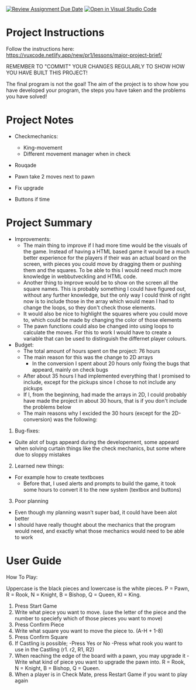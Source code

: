 [![Review Assignment Due Date](https://classroom.github.com/assets/deadline-readme-button-22041afd0340ce965d47ae6ef1cefeee28c7c493a6346c4f15d667ab976d596c.svg)](https://classroom.github.com/a/zon3mdIg)
[![Open in Visual Studio Code](https://classroom.github.com/assets/open-in-vscode-2e0aaae1b6195c2367325f4f02e2d04e9abb55f0b24a779b69b11b9e10269abc.svg)](https://classroom.github.com/online_ide?assignment_repo_id=18870410&assignment_repo_type=AssignmentRepo)
# Project Instructions
Follow the instructions here: https://vuxcode.netlify.app/new/pr1/lessons/major-project-brief/

REMEMBER TO "COMMIT" YOUR CHANGES REGULARLY TO SHOW HOW YOU HAVE BUILT THIS PROJECT! 

The final program is not the goal! The aim of the project is to show how you have developed your program, the steps you have taken and the problems you have solved!

# Project Notes

- Checkmechanics:
  - King-movement
  - Different movement manager when in check
- Rouqade
- Pawn take 2 moves next to pawn
- Fix upgrade

- Buttons if time    

# Project Summary

- Improvements:
  - The main thing to improve if I had more time would be the visuals of the game. Instead of having a HTML based game it would be a much better experience for the players if their was an actual board on the screen, with pieces you could move by dragging them or pushing them and the squares. To be able to this I would need much more knowledge in webbutveckling and HTML code.
  - Another thing to improve would be to show on the screen all the square names. This is probably something I could have figured out, without any further knowledge, but the only way I could think of right now is to include those in the array which would mean I had to change the loops, so they don't check those elements.
  - It would also be nice to highlight the squares where you could move to, which could be made by changing the color of those elements
  - The pawn functions could also be changed into using loops to calculate the moves. For this to work I would have to create a variable that can be used to distinguish the differnet player colours.
- Budget:
  - The total amount of hours spent on the project: 76 hours
  - The main reason for this was the change to 2D arrays
    - In the conversion I spent about 20 hours only fixing the bugs that appeard, mainly on check bugs
  - After about 35 hours I had implemented everything that I promised to include, except for the pickups since I chose to not include any pickups
  - If I, from the beginning, had made the arrays in 2D, I could probably have made the project in about 30 hours, that is if you don't include the problems below
  - The main reasons why I excided the 30 hours (except for the 2D-conversion) was the following:
1. Bug-fixes:
  - Quite alot of bugs appeard during the developement, some appeard when solving curtain things like the check mechanics, but some where due to sloppy mistakes
2. Learned new things:
  - For example how to create textboxes
    - Before that, I used alerts and prompts to build the game, it took some hours to convert it to the new system (textbox and buttons)
3. Poor planning
  - Even though my planning wasn't super bad, it could have been alot better
  - I should have really thought about the mechanics that the program would need, and exactly what those mechanics would need to be able to work

# User Guide
How To Play:

Uppercase is the black pieces and lowercase is the white pieces.
P = Pawn,
R = Rook,
N = Knight,
B = Bishop,
Q = Queen,
KI = King.

1. Press Start Game
2. Write what piece you want to move. (use the letter of the piece and the number to speciefy which of those pieces you want to move)
3. Press Confirm Piece
4. Write what square you want to move the piece to. (A-H + 1-8)
5. Press Confirm Square
6. If Castling is possible;
   -Press Yes or No
   -Press what rook you want to use in the Castling (r1. r2, R1, R2)
7. When reaching the edge of the board with a pawn, you may upgrade it
   -Write what kind of piece you want to upgrade the pawn into.
     R = Rook,
     N = Knight,
     B = Bishop,
     Q = Queen.
8. When a player is in Check Mate, press Restart Game if you want to play again

